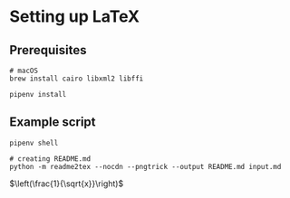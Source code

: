 # Setting up LaTeX

## Prerequisites

  ```
  # macOS
  brew install cairo libxml2 libffi

  pipenv install
  ```

## Example script

```
pipenv shell

# creating README.md
python -m readme2tex --nocdn --pngtrick --output README.md input.md
```

$\left(\frac{1}{\sqrt{x}}\right)$